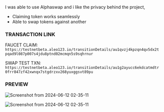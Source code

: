 I was able to use Alphaswap and i like the privacy behind the project, 
- Claiming token works seamlessly
- Able to swap tokens against another

### TRANSACTION LINK
FAUCET CLAIM: `https://testnetbeta.aleo123.io/transitionDetails/au1qvzj4kpzqn4qv5dx2tpqad9l087p007s4jdu8ptnd02mcmqn5s9sqhrnur`


SWAP TEST TXN: `https://testnetbeta.aleo123.io/transitionDetails/au1g2ayucc6ekdcatmdtr0frr847zf42xwnqx7stgdrzxv268yuxggsvt89pu`

### PREVIEW
![Screenshot from 2024-06-12 02-35-11](https://github.com/Elexy101/BUILDH3R-WORKSHOP/assets/24855083/26be0d54-20dd-4ef2-9d06-b6153e7c6a00)

![Screenshot from 2024-06-12 02-35-11](https://github.com/Elexy101/BUILDH3R-WORKSHOP/assets/24855083/934f6e1d-9b62-4a7d-a4c0-2fbc0460d753)


  
